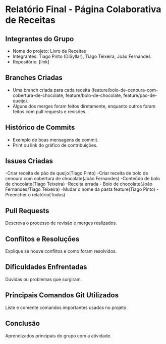 # Relatório Final - Página Colaborativa de Receitas

## Integrantes do Grupo

* Nome do projeto: Livro de Receitas
* Integrantes: Tiago Pinto (DiSyllar), Tiago Teixeira, João Fernandes
* Repositório: \[link]

## Branches Criadas

* Uma branch criada para cada receita (feature/bolo-de-cenoura-com-cobertura-de-chocolate, feature/bolo-de-chocolate, feature/pao-de-queijo).
* Alguns dos merges foram feitos diretamente, enquanto outros foram feitos com pull requests e revisões.

## Histórico de Commits

* Exemplo de boas mensagens de commit.
* Print ou link do gráfico de contribuições.

## Issues Criadas
-Criar receita de pão de queijo(Tiago Pinto)
-Criar receita de bolo de cenoura com cobertura de chocolate(João Fernandes)
-Conteúdo de bolo de chocolate(Tiago Teixeira)
-Receita errada - Bolo de chocolate(João Fernandes/Tiago Teixeira)
-Mudar o nome da pasta feature(Tiago Pinto)
-Preencher o relatório(Todos)

## Pull Requests

Descreva o processo de revisão e merges realizados.

## Conflitos e Resoluções

Explique se houve conflitos e como foram resolvidos.

## Dificuldades Enfrentadas

Dúvidas ou problemas que surgiram.

## Principais Comandos Git Utilizados

Liste e comente comandos importantes usados no projeto.

## Conclusão

Aprendizados principais do grupo com a atividade.

